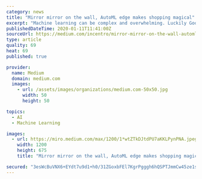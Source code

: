 ```yaml
---
category: news
title: "Mirror mirror on the wall, AutoML edge makes shopping magical"
excerpt: "Machine learning can be complex and overwhelming. Luckily Google is on its way to democratize machine learning by providing Google AutoML, a Google Cloud tool to handle all the complexity of ..."
publishedDateTime: 2020-01-11T11:41:00Z
sourceUrl: https://medium.com/incentro/mirror-mirror-on-the-wall-automl-edge-makes-shopping-magical-a0d6ef89974d
type: article
quality: 69
heat: 69
published: true

provider:
  name: Medium
  domain: medium.com
  images:
    - url: /assets/images/organizations/medium.com-50x50.jpg
      width: 50
      height: 50

topics:
  - AI
  - Machine Learning

images:
  - url: https://miro.medium.com/max/1200/1*wtZTkDJtdPU7aKKLPynPNA.jpeg
    width: 1200
    height: 675
    title: "Mirror mirror on the wall, AutoML edge makes shopping magical"

secured: "3esWcBuVNX6+EYdt7u9d1+h0/31ZGoxbFEl7KgrPgggh6hQSPTJmmCw45ze1sW0c8QQUBYSg4D1P8MUcXKXiwerLQ0C2FVE3jDWkiI06QsnCc5OQOACZ0xOj65EDz3575Q6fK9YSeTE0957mjprlj2ouaQLGSV8rx3Mk/dj/HY7yMxUJ3ScIH2Z6iy2hOlabuO2X8wU1uyO4xBN8RkPTXeF5X511Cb8/UnMVRaJhrSeI4WHobLgBr+i+HljWuYo9v+ujLXQOeG7XJJc7NHznZEcMNrUkqHbE54R2rrbPSV6m5zWcg4nMdWXjcGzhCyws;rtHsajbJRe4C7MMs7nk1HQ=="
---
```



